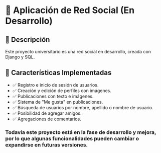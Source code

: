 # 📌 Aplicación de Red Social (En Desarrollo)

## 📖 Descripción  
Este proyecto universitario es una red social en desarrollo, creada con Django y SQL.

## 🚀 Características Implementadas  
- ✅ Registro e inicio de sesión de usuarios.  
- ✅ Creación y edición de perfiles con imágenes.  
- ✅ Publicaciones con texto e imágenes.  
- ✅ Sistema de "Me gusta" en publicaciones.  
- ✅ Búsqueda de usuarios por nombre, apellido o nombre de usuario.  
- ✅ Posibilidad de agregar amigos.
- ✅ Agregaciones de comentarios.

### Todavía este proyecto está en la fase de desarrollo y mejora, por lo que algunas funcionalidades pueden cambiar o expandirse en futuras versiones.  
